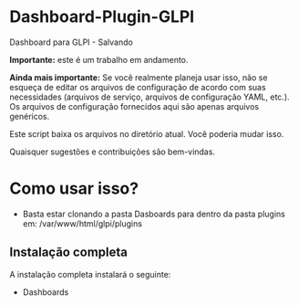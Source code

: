 # Dashboard-Plugin-GLPI
Dashboard para GLPI - Salvando

**Importante:** este é um trabalho em andamento.

**Ainda mais importante:** Se você realmente planeja usar isso, não se esqueça de editar os arquivos de configuração de acordo com suas necessidades (arquivos de serviço, arquivos de configuração YAML, etc.). Os arquivos de configuração fornecidos aqui são apenas arquivos genéricos.

Este script baixa os arquivos no diretório atual. Você poderia mudar isso.

Quaisquer sugestões e contribuições são bem-vindas.

# Como usar isso?

* Basta estar clonando a pasta Dasboards para dentro da pasta plugins em: /var/www/html/glpi/plugins

## Instalação completa

A instalação completa instalará o seguinte:

* Dashboards
